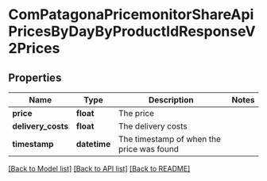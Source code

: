 # ComPatagonaPricemonitorShareApiPricesByDayByProductIdResponseV2Prices

## Properties
Name | Type | Description | Notes
------------ | ------------- | ------------- | -------------
**price** | **float** | The price | 
**delivery_costs** | **float** | The delivery costs | 
**timestamp** | **datetime** | The timestamp of when the price was found | 

[[Back to Model list]](../README.md#documentation-for-models) [[Back to API list]](../README.md#documentation-for-api-endpoints) [[Back to README]](../README.md)


